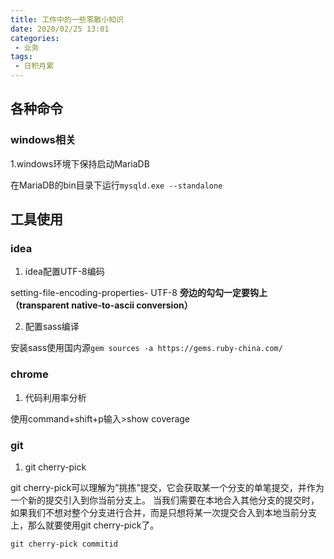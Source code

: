 ```yaml
---
title: 工作中的一些零散小知识
date: 2020/02/25 13:01
categories: 
 - 业务
tags: 
 - 日积月累
---
```


<!-- more -->

## 各种命令

### windows相关
1.windows环境下保持启动MariaDB

在MariaDB的bin目录下运行`mysqld.exe --standalone`


## 工具使用

### idea
1. idea配置UTF-8编码

setting-file-encoding-properties- UTF-8 **旁边的勾勾一定要钩上（transparent native-to-ascii conversion）**

2. 配置sass编译

安装sass使用国内源`gem sources -a https://gems.ruby-china.com/`

### chrome

1. 代码利用率分析

使用command+shift+p输入>show coverage

### git

1. git cherry-pick

git cherry-pick可以理解为”挑拣”提交，它会获取某一个分支的单笔提交，并作为一个新的提交引入到你当前分支上。 当我们需要在本地合入其他分支的提交时，如果我们不想对整个分支进行合并，而是只想将某一次提交合入到本地当前分支上，那么就要使用git cherry-pick了。

`git cherry-pick commitid`


